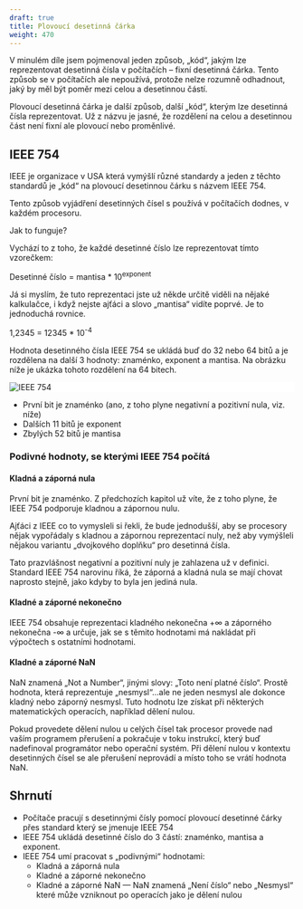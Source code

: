 ```yaml
---
draft: true
title: Plovoucí desetinná čárka
weight: 470
---
```


V minulém díle jsem pojmenoval jeden způsob, „kód“, jakým lze reprezentovat desetinná čísla v počítačích – fixní desetinná čárka. Tento způsob se v počítačích ale nepoužívá, protože nelze rozumně odhadnout, jaký by měl být poměr mezi celou a desetinnou částí.

Plovoucí desetinná čárka je další způsob, další „kód“, kterým lze desetinná čísla reprezentovat. Už z názvu je jasné, že rozdělení na celou a desetinnou část není fixní ale plovoucí nebo proměnlivé.

## IEEE 754

IEEE je organizace v USA která vymýšlí různé standardy a jeden z těchto standardů je „kód“ na plovoucí desetinnou čárku s názvem IEEE 754.

Tento způsob vyjádření desetinných čísel s používá v počítačích dodnes, v každém procesoru.

Jak to funguje?

Vychází to z toho, že každé desetinné číslo lze reprezentovat tímto vzorečkem:

Desetinné číslo = mantisa * 10<sup>exponent</sup>

Já si myslím, že tuto reprezentaci jste už někde určitě viděli na nějaké kalkulačce, i když nejste ajťáci a slovo „mantisa“ vidíte poprvé. Je to jednoduchá rovnice.

1,2345 = 12345 * 10<sup>-4</sup>

Hodnota desetinného čísla IEEE 754 se ukládá buď do 32 nebo 64 bitů a je rozdělena na další 3 hodnoty: znaménko, exponent a mantisa. Na obrázku níže je ukázka tohoto rozdělení na 64 bitech.

<div style="background-color:white;">

![IEEE 754](/jak-se-stat-ajtakem/digitalni-vrstva/ieee754.svg)

</div>

- První bit je znaménko (ano, z toho plyne negativní a pozitivní nula, viz. níže)
- Dalších 11 bitů je exponent
- Zbylých 52 bitů je mantisa

### Podivné hodnoty, se kterými IEEE 754 počítá

#### Kladná a záporná nula

První bit je znaménko. Z předchozích kapitol už víte, že z toho plyne, že IEEE 754 podporuje kladnou a zápornou nulu.

Ajťáci z IEEE co to vymysleli si řekli, že bude jednodušší, aby se procesory nějak vypořádaly s kladnou a zápornou reprezentací nuly, než aby vymýšleli nějakou variantu „dvojkového doplňku“ pro desetinná čísla.

Tato prazvlášnost negativní a pozitivní nuly je zahlazena už v definici. Standard IEEE 754 narovinu říká, že záporná a kladná nula se mají chovat naprosto stejně, jako kdyby to byla jen jediná nula.

#### Kladné a záporné nekonečno

IEEE 754 obsahuje reprezentaci kladného nekonečna +∞ a záporného nekonečna -∞ a určuje, jak se s těmito hodnotami má nakládat při výpočtech s ostatními hodnotami.

#### Kladné a záporné NaN

NaN znamená „Not a Number“, jinými slovy: „Toto není platné číslo“. Prostě hodnota, která reprezentuje „nesmysl“…ale ne jeden nesmysl ale dokonce kladný nebo záporný nesmysl. Tuto hodnotu lze získat při některých matematických operacích, například dělení nulou.

Pokud provedete dělení nulou u celých čísel tak procesor provede nad vaším programem přerušení a pokračuje v toku instrukcí, který buď nadefinoval programátor nebo operační systém. Při dělení nulou v kontextu desetinných čísel se ale přerušení neprovádí a místo toho se vrátí hodnota NaN.

## Shrnutí

- Počítače pracují s desetinnými čísly pomocí plovoucí desetinné čárky přes standard který se jmenuje IEEE 754
- IEEE 754 ukládá desetinné číslo do 3 částí: znaménko, mantisa a exponent.
- IEEE 754 umí pracovat s „podivnými“ hodnotami:
  - Kladná a záporná nula
  - Kladné a záporné nekonečno
  - Kladné a záporné NaN — NaN znamená „Není číslo“ nebo „Nesmysl“ které může vzniknout po operacích jako je dělení nulou

